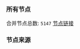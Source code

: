### 所有节点
合并节点总数: `5147`
[节点链接](https://github.com/rzhy1/33/raw/master/sub/sub_merge_base64.txt)

### 节点来源
